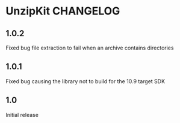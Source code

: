 # UnzipKit CHANGELOG

## 1.0.2

Fixed bug file extraction to fail when an archive contains directories

## 1.0.1

Fixed bug causing the library not to build for the 10.9 target SDK

## 1.0

Initial release